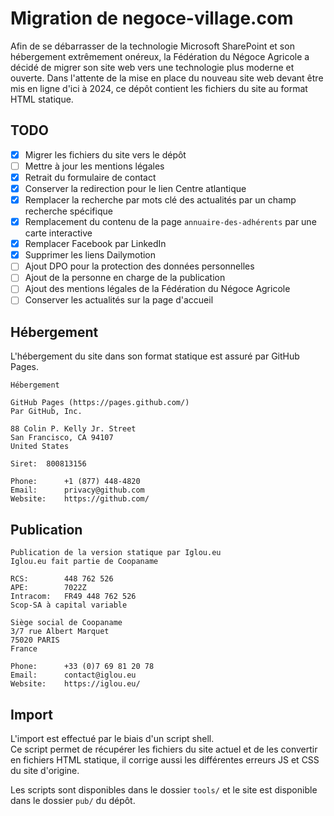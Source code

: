 # Migration de negoce-village.com
Afin de se débarrasser de la technologie Microsoft SharePoint et son hébergement extrêmement onéreux, la Fédération du Négoce Agricole a décidé de migrer son site web vers une technologie plus moderne et ouverte. Dans l'attente de la mise en place du nouveau site web devant être mis en ligne d'ici à 2024, ce dépôt contient les fichiers du site au format HTML statique.

## TODO
- [x] Migrer les fichiers du site vers le dépôt
- [ ] Mettre à jour les mentions légales
- [x] Retrait du formulaire de contact
- [x] Conserver la redirection pour le lien Centre atlantique
- [x] Remplacer la recherche par mots clé des actualités par un champ recherche spécifique
- [x] Remplacement du contenu de la page `annuaire-des-adhérents` par une carte interactive
- [x] Remplacer Facebook par LinkedIn
- [x] Supprimer les liens Dailymotion
- [ ] Ajout DPO pour la protection des données personnelles
- [ ] Ajout de la personne en charge de la publication
- [ ] Ajout des mentions légales de la Fédération du Négoce Agricole
- [ ] Conserver les actualités sur la page d'accueil

## Hébergement
L'hébergement du site dans son format statique est assuré par GitHub Pages.
```
Hébergement

GitHub Pages (https://pages.github.com/)
Par GitHub, Inc.

88 Colin P. Kelly Jr. Street
San Francisco, CA 94107
United States

Siret:  800813156

Phone:      +1 (877) 448-4820 
Email:      privacy@github.com
Website:    https://github.com/
```

## Publication
```
Publication de la version statique par Iglou.eu
Iglou.eu fait partie de Coopaname

RCS:        448 762 526
APE:        7022Z
Intracom:   FR49 448 762 526
Scop-SA à capital variable

Siège social de Coopaname
3/7 rue Albert Marquet
75020 PARIS
France

Phone:      +33 (0)7 69 81 20 78
Email:      contact@iglou.eu
Website:    https://iglou.eu/
```
## Import
L'import est effectué par le biais d'un script shell.   
Ce script permet de récupérer les fichiers du site actuel et de les convertir en fichiers HTML statique, il corrige aussi les différentes erreurs JS et CSS du site d'origine.

Les scripts sont disponibles dans le dossier `tools/` et le site est disponible dans le dossier `pub/` du dépôt.